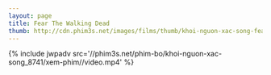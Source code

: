 ```yaml
---
layout: page
title: Fear The Walking Dead
thumb: http://cdn.phim3s.net/images/films/thumb/khoi-nguon-xac-song-fear-the-walking-dead-2015.jpg
---
```

{% include jwpadv src='//phim3s.net/phim-bo/khoi-nguon-xac-song_8741/xem-phim//video.mp4' %}
